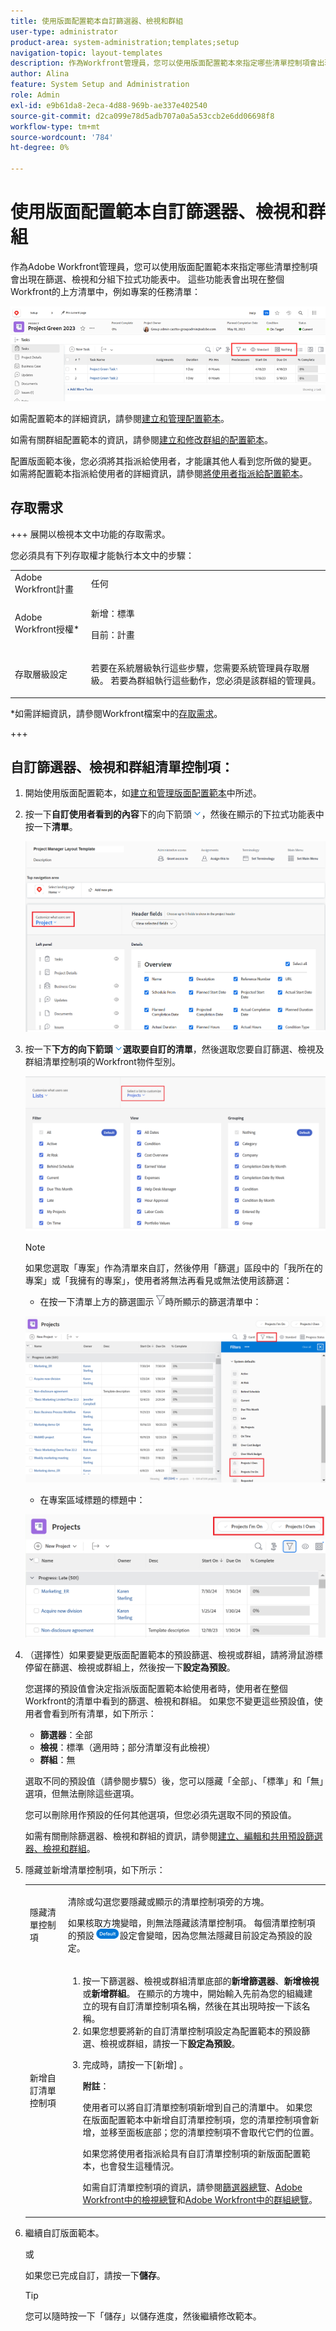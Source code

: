```yaml
---
title: 使用版面配置範本自訂篩選器、檢視和群組
user-type: administrator
product-area: system-administration;templates;setup
navigation-topic: layout-templates
description: 作為Workfront管理員，您可以使用版面配置範本來指定哪些清單控制項會出現在篩選、檢視和分組下拉式功能表中。 這些功能表會出現在整個Workfront的上方清單中，例如專案的任務清單。
author: Alina
feature: System Setup and Administration
role: Admin
exl-id: e9b61da8-2eca-4d88-969b-ae337e402540
source-git-commit: d2ca099e78d5adb707a0a5a53ccb2e6dd06698f8
workflow-type: tm+mt
source-wordcount: '784'
ht-degree: 0%

---
```


# 使用版面配置範本自訂篩選器、檢視和群組

作為Adobe Workfront管理員，您可以使用版面配置範本來指定哪些清單控制項會出現在篩選、檢視和分組下拉式功能表中。 這些功能表會出現在整個Workfront的上方清單中，例如專案的任務清單：

![篩選檢視群組配置範本](assets/filter-view-grouping-layout-templates.png)

如需配置範本的詳細資訊，請參閱[建立和管理配置範本](../../../administration-and-setup/customize-workfront/use-layout-templates/create-and-manage-layout-templates.md)。

如需有關群組配置範本的資訊，請參閱[建立和修改群組的配置範本](../../../administration-and-setup/manage-groups/work-with-group-objects/create-and-modify-a-groups-layout-templates.md)。

配置版面範本後，您必須將其指派給使用者，才能讓其他人看到您所做的變更。 如需將配置範本指派給使用者的詳細資訊，請參閱[將使用者指派給配置範本](../use-layout-templates/assign-users-to-layout-template.md)。

## 存取需求

+++ 展開以檢視本文中功能的存取需求。

您必須具有下列存取權才能執行本文中的步驟：

<table style="table-layout:auto"> 
 <col> 
 <col> 
 <tbody> 
  <tr> 
   <td role="rowheader">Adobe Workfront計畫</td> 
   <td>任何</td> 
  </tr> 
  <tr> 
   <td role="rowheader">Adobe Workfront授權*</td> 
   <td><p>新增：標準</p>
  <p> 目前：計畫</p>
   </td> 
  </tr> 
  <tr> 
   <td role="rowheader">存取層級設定</td> 
   <td> <p>若要在系統層級執行這些步驟，您需要系統管理員存取層級。
若要為群組執行這些動作，您必須是該群組的管理員。</p> </td> 
  </tr> 
 </tbody> 
</table>

*如需詳細資訊，請參閱Workfront檔案中的[存取需求](/help/quicksilver/administration-and-setup/add-users/access-levels-and-object-permissions/access-level-requirements-in-documentation.md)。

+++

## 自訂篩選器、檢視和群組清單控制項：

1. 開始使用版面配置範本，如[建立和管理版面配置範本](../../../administration-and-setup/customize-workfront/use-layout-templates/create-and-manage-layout-templates.md)中所述。
1. 按一下&#x200B;**自訂使用者看到的內容**&#x200B;下的向下箭頭![向下箭頭](assets/down-arrow-blue.png)，然後在顯示的下拉式功能表中按一下&#x200B;**清單**。

   ![自訂使用者看到的內容](assets/customize-what-users-see-dropdown-on-pg-adobe-branding.png)

1. 按一下&#x200B;**下方的向下箭頭![向下箭頭](assets/down-arrow-blue.png)選取要自訂的清單**，然後選取您要自訂篩選、檢視及群組清單控制項的Workfront物件型別。

   ![選取要自訂的清單](assets/select-a-list-to-customize-menu-on-pg-adobe-branding.png)

   >[!NOTE]
   >
   >如果您選取「專案」作為清單來自訂，然後停用「篩選」區段中的「我所在的專案」或「我擁有的專案」，使用者將無法再看見或無法使用該篩選：
   >
   >* 在按一下清單上方的篩選圖示![篩選圖示](assets/filter-nwepng.png)時所顯示的篩選清單中：
   >   
   >  ![停用篩選器](assets/disable-filters-projects-im-on-or-own.png)
   >   
   >* 在專案區域標題的標題中：
   >   
   >  ![停用篩選器按鈕](assets/disable-filter-pills.png)

1. （選擇性）如果要變更版面配置範本的預設篩選、檢視或群組，請將滑鼠游標停留在篩選、檢視或群組上，然後按一下&#x200B;**設定為預設**。

   您選擇的預設值會決定指派版面配置範本給使用者時，使用者在整個Workfront的清單中看到的篩選、檢視和群組。 如果您不變更這些預設值，使用者會看到所有清單，如下所示：

   * **篩選器**：全部
   * **檢視**：標準（適用時；部分清單沒有此檢視）
   * **群組**：無

   選取不同的預設值（請參閱步驟5）後，您可以隱藏「全部」、「標準」和「無」選項，但無法刪除這些選項。

   您可以刪除用作預設的任何其他選項，但您必須先選取不同的預設值。

   如需有關刪除篩選器、檢視和群組的資訊，請參閱[建立、編輯和共用預設篩選器、檢視和群組](../../../administration-and-setup/set-up-workfront/configure-system-defaults/create-and-share-default-fvgs.md)。

1. 隱藏並新增清單控制項，如下所示：

   <table style="table-layout:auto"> 
    <col> 
    <col> 
    <tbody> 
     <tr> 
      <td role="rowheader">隱藏清單控制項</td> 
      <td> <p>清除或勾選您要隱藏或顯示的清單控制項旁的方塊。</p> <p>如果核取方塊變暗，則無法隱藏該清單控制項。 每個清單控制項的預設<img src="assets/default-pill.png">設定會變暗，因為您無法隱藏目前設定為預設的設定。</p> </td> 
     </tr> 
     <tr> 
      <td role="rowheader">新增自訂清單控制項</td> 
      <td> <p> 
        <ol> 
         <li value="1"> 按一下篩選器、檢視或群組清單底部的<strong>新增篩選器</strong>、<strong>新增檢視</strong>或<strong>新增群組</strong>。 在顯示的方塊中，開始輸入先前為您的組織建立的現有自訂清單控制項名稱，然後在其出現時按一下該名稱。</li> 
         <li value="2"> 如果您想要將新的自訂清單控制項設定為配置範本的預設篩選、檢視或群組，請按一下<strong>設定為預設</strong>。 </li> 
         <li value="3"> <p>完成時，請按一下[新增] <strong></strong>。</p> <p><b>附註</b>： <p>使用者可以將自訂清單控制項新增到自己的清單中。 如果您在版面配置範本中新增自訂清單控制項，您的清單控制項會新增，並移至面板底部；您的清單控制項不會取代它們的位置。</p> <p>如果您將使用者指派給具有自訂清單控制項的新版面配置範本，也會發生這種情況。 </p> <p>如需自訂清單控制項的資訊，請參閱<a href="../../../reports-and-dashboards/reports/reporting-elements/filters-overview.md" class="MCXref xref">篩選器總覽</a>、<a href="../../../reports-and-dashboards/reports/reporting-elements/views-overview.md" class="MCXref xref">Adobe Workfront中的檢視總覽</a>和<a href="../../../reports-and-dashboards/reports/reporting-elements/groupings-overview.md" class="MCXref xref">Adobe Workfront中的群組總覽</a>。</p> </p> </li> 
        </ol> </p> </td> 
     </tr> 
    </tbody> 
   </table>

1. 繼續自訂版面範本。

   或

   如果您已完成自訂，請按一下&#x200B;**儲存**。

   >[!TIP]
   >
   >您可以隨時按一下「儲存」以儲存進度，然後繼續修改範本。
